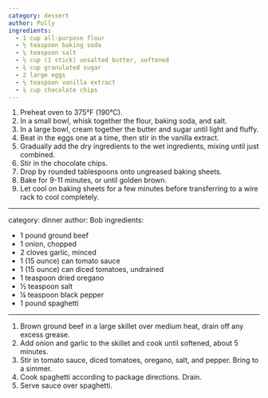 ```yaml
---
category: dessert
author: Polly
ingredients:
  - 1 cup all-purpose flour
  - ½ teaspoon baking soda
  - ¼ teaspoon salt
  - ½ cup (1 stick) unsalted butter, softened
  - ¾ cup granulated sugar
  - 2 large eggs
  - ½ teaspoon vanilla extract
  - ¾ cup chocolate chips
---
```


1. Preheat oven to 375°F (190°C).
2. In a small bowl, whisk together the flour, baking soda, and salt.
3. In a large bowl, cream together the butter and sugar until light and fluffy.
4. Beat in the eggs one at a time, then stir in the vanilla extract.
5. Gradually add the dry ingredients to the wet ingredients, mixing until just combined.
6. Stir in the chocolate chips.
7. Drop by rounded tablespoons onto ungreased baking sheets.
8. Bake for 9-11 minutes, or until golden brown.
9. Let cool on baking sheets for a few minutes before transferring to a wire rack to cool completely.
---
category: dinner
author: Bob
ingredients:
  - 1 pound ground beef
  - 1 onion, chopped
  - 2 cloves garlic, minced
  - 1 (15 ounce) can tomato sauce
  - 1 (15 ounce) can diced tomatoes, undrained
  - 1 teaspoon dried oregano
  - ½ teaspoon salt
  - ¼ teaspoon black pepper
  - 1 pound spaghetti
---

1. Brown ground beef in a large skillet over medium heat, drain off any excess grease.
2. Add onion and garlic to the skillet and cook until softened, about 5 minutes.
3. Stir in tomato sauce, diced tomatoes, oregano, salt, and pepper. Bring to a simmer.
4. Cook spaghetti according to package directions. Drain.
5. Serve sauce over spaghetti.
